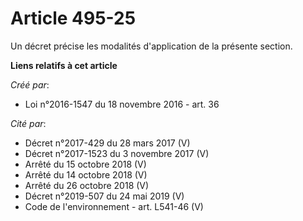 # Article 495-25

Un décret précise les modalités d'application de la présente section.

**Liens relatifs à cet article**

_Créé par_:

  - Loi n°2016-1547 du 18 novembre 2016 - art. 36

_Cité par_:

  - Décret n°2017-429 du 28 mars 2017 (V)
  - Décret n°2017-1523 du 3 novembre 2017 (V)
  - Arrêté du 15 octobre 2018 (V)
  - Arrêté du 14 octobre 2018 (V)
  - Arrêté du 26 octobre 2018 (V)
  - Décret n°2019-507 du 24 mai 2019 (V)
  - Code de l'environnement - art. L541-46 (V)
